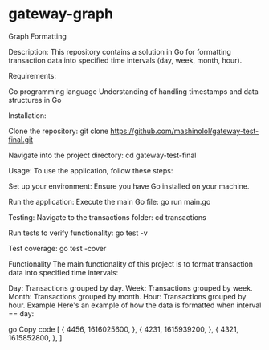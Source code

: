# gateway-graph
Graph Formatting

Description:
This repository contains a solution in Go for formatting transaction data into specified time intervals (day, week, month, hour).

Requirements: 

Go programming language
Understanding of handling timestamps and data structures in Go

Installation:

Clone the repository:
git clone https://github.com/mashinolol/gateway-test-final.git

Navigate into the project directory:
cd gateway-test-final

Usage:
To use the application, follow these steps:

Set up your environment:
Ensure you have Go installed on your machine.

Run the application:
Execute the main Go file:
go run main.go

Testing:
Navigate to the transactions folder:
cd transactions

Run tests to verify functionality:
go test -v

Test coverage:
go test -cover 

Functionality
The main functionality of this project is to format transaction data into specified time intervals:

Day: Transactions grouped by day.
Week: Transactions grouped by week.
Month: Transactions grouped by month.
Hour: Transactions grouped by hour.
Example
Here's an example of how the data is formatted when interval == day:

go
Copy code
[
	{
		4456,
		1616025600,
	},
	{
		4231,
		1615939200,
	},
	{
		4321,
		1615852800,
	},
]